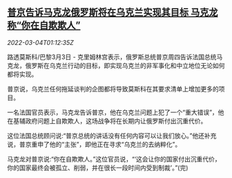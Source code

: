 <!--1646357463000-->
[普京告诉马克龙俄罗斯将在乌克兰实现其目标 马克龙称“你在自欺欺人”](https://cn.reuters.com/article/putin-macron-ukraine-talk-0304-idCNKCS2L102M)
------

<div><i>2022-03-04T01:12:35Z</i></div><p>路透莫斯科/巴黎3月3日 - 克里姆林宫表示，俄罗斯总统普京周四告诉法国总统马克龙，俄罗斯在乌克兰行动的目标，即实现乌克兰的非军事化和中立地位无论如何都将实现。</p><p>普京说，乌克兰任何拖延谈判的企图都将导致莫斯科在其要求清单上增加更多的项目。</p><p>一名法国官员表示，马克龙告诉普京，他在乌克兰问题上犯了一个“重大错误”，他在基辅政府问题上自欺欺人，这场战争将在长期内让俄罗斯付出沉重代价。</p><p>这位法国总统顾问说:“普京总统的讲话没有任何内容可以让我们放心。”他还补充说，普京重申了他的“主张”，即他正在寻求“乌克兰的去纳粹化”。</p><p>马克龙对普京说:“你在自欺欺人。”这位官员说，“‘这会让你的国家付出沉重代价，你的国家最终会被孤立、削弱，并在很长一段时间内受到制裁’。”(完)</p>
